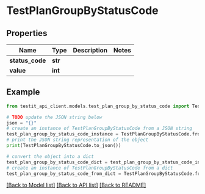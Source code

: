# TestPlanGroupByStatusCode


## Properties

Name | Type | Description | Notes
------------ | ------------- | ------------- | -------------
**status_code** | **str** |  | 
**value** | **int** |  | 

## Example

```python
from testit_api_client.models.test_plan_group_by_status_code import TestPlanGroupByStatusCode

# TODO update the JSON string below
json = "{}"
# create an instance of TestPlanGroupByStatusCode from a JSON string
test_plan_group_by_status_code_instance = TestPlanGroupByStatusCode.from_json(json)
# print the JSON string representation of the object
print(TestPlanGroupByStatusCode.to_json())

# convert the object into a dict
test_plan_group_by_status_code_dict = test_plan_group_by_status_code_instance.to_dict()
# create an instance of TestPlanGroupByStatusCode from a dict
test_plan_group_by_status_code_from_dict = TestPlanGroupByStatusCode.from_dict(test_plan_group_by_status_code_dict)
```
[[Back to Model list]](../README.md#documentation-for-models) [[Back to API list]](../README.md#documentation-for-api-endpoints) [[Back to README]](../README.md)


